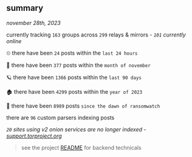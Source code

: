 
## summary
_november 28th, 2023_

currently tracking `163` groups across `299` relays & mirrors - _`101` currently online_

⏲ there have been `24` posts within the `last 24 hours`

🦈 there have been `377` posts within the `month of november`

🪐 there have been `1366` posts within the `last 90 days`

🏚 there have been `4299` posts within the `year of 2023`

🦕 there have been `8989` posts `since the dawn of ransomwatch`

there are `96` custom parsers indexing posts

_`20` sites using v2 onion services are no longer indexed - [support.torproject.org](https://support.torproject.org/onionservices/v2-deprecation/)_

> see the project [README](https://github.com/joshhighet/ransomwatch#ransomwatch--) for backend technicals
